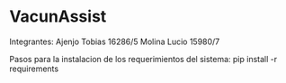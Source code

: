 # VacunAssist


Integrantes:
Ajenjo Tobias 16286/5
Molina Lucio 15980/7


Pasos para la instalacion de los requerimientos del sistema:
pip install -r requirements

